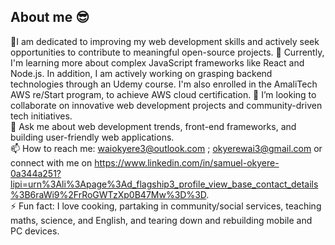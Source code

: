 ## About me 😎


🔭I am dedicated to improving my web development skills and actively seek opportunities to contribute to meaningful open-source projects.  🌱 Currently, I'm learning more about complex JavaScript frameworks like React and Node.js.
In addition, I am actively working on grasping backend technologies through an Udemy course. I'm also enrolled in the AmaliTech AWS re/Start program, to achieve AWS cloud certification.  👯 I’m looking to collaborate on innovative web development projects and community-driven tech initiatives.               
💬 Ask me about web development trends, front-end frameworks, and building user-friendly web applications.        
📫 How to reach me: waiokyere3@outlook.com ; okyerewai3@gmail.com or connect with me on https://www.linkedin.com/in/samuel-okyere-0a344a251?lipi=urn%3Ali%3Apage%3Ad_flagship3_profile_view_base_contact_details%3B6raWi9%2FrRoGWTzXp0B47Mw%3D%3D.    
⚡ Fun fact: I love cooking, partaking in community/social services, teaching maths, science, and English, and tearing down and rebuilding mobile and PC devices.

<!--

Here are some ideas to get you started:

- 🔭 I’m currently working on ...
- 🌱 I’m currently learning ...
- 👯 I’m looking to collaborate on ...
- 🤔 I’m looking for help with ...
- 💬 Ask me about ...
- 📫 How to reach me: ...
- ⚡ Fun fact: ...
-->
